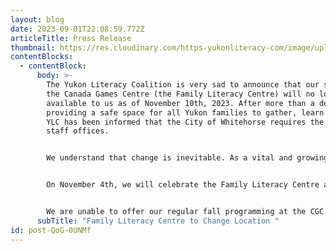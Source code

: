 ```yaml
---
layout: blog
date: 2023-09-01T22:08:59.772Z
articleTitle: Press Release
thumbnail: https://res.cloudinary.com/https-yukonliteracy-com/image/upload/q_35/v1693607060/FLC_vgo1wn.jpg
contentBlocks:
  - contentBlock:
      body: >-
        The Yukon Literacy Coalition is very sad to announce that our space at
        the Canada Games Centre (the Family Literacy Centre) will no longer be
        available to us as of November 10th, 2023. After more than a decade of
        providing a safe space for all Yukon families to gather, learn and play,
        YLC has been informed that the City of Whitehorse requires the space for
        staff offices.


        We understand that change is inevitable. As a vital and growing community, the City of Whitehorse requires infrastructure, and we are grateful for their many years of support. This decision, however, leaves us without a Family Literacy Centre, and so now we are actively looking for a new home.


        On November 4th, we will celebrate the Family Literacy Centre and the people who contributed so much over the years. We will release more details about this celebration as the time approaches.


        We are unable to offer our regular fall programming at the CGC but will continue offering our programs at the Pioneer Hotel in Shipyards Park and throughout the Yukon. We are confident that our community will assist us in finding an alternate location, and we are eager to resume these essential services from a new space as soon as possible.
      subTitle: "Family Literacy Centre to Change Location "
id: post-QoG-0UNMf
---
```

